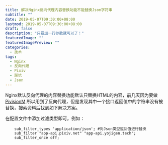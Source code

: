 ```yaml
---
title: 解决Nginx反向代理内容替换功能不能替换Json字符串
subtitle: ""
date: 2019-05-07T09:30:00+08:00
lastmod: 2019-05-07T09:30:00+08:00
draft: false
description: "只要加一行参数就可以了！"
featuredImage: ""
featuredImagePreview: ""
categories: 
  - 技术
tags: 
  - Nginx
  - 反向代理
  - Pixiv
  - 踩坑
  - Json
---
```


<!--more-->

Nginx默认反向代理的内容替换功能默认只替换HTML的内容，前几天因为要做 [PivisionM](https://yojigen.tech/archives/post8/) 所以用到了反向代理，但是发现其中一个接口返回值中的字符串没有被替换，搜索资料后找到如下解决方案。


在配置文件中添加过滤类型即可，例如：

```
    sub_filter_types 'application/json'; #对Json类型返回值进行替换
    sub_filter "app-api.pixiv.net" "app-api.yojigen.tech";
    sub_filter_once off;
```
